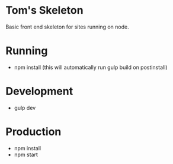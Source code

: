 # Tom's Skeleton

Basic front end skeleton for sites running on node.

# Running

- npm install (this will automatically run gulp build on postinstall)

# Development

- gulp dev

# Production

- npm install
- npm start
